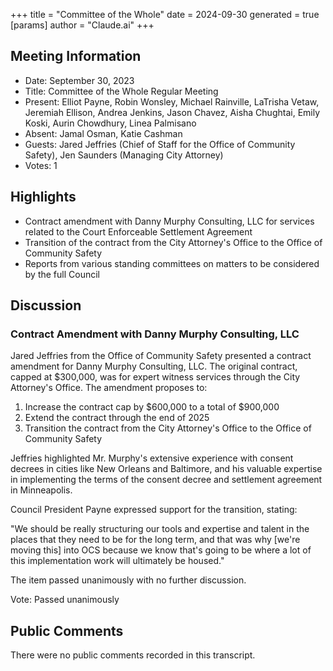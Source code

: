 +++
title = "Committee of the Whole"
date = 2024-09-30
 generated = true
[params]
  author = "Claude.ai"
+++

## Meeting Information

- Date: September 30, 2023
- Title: Committee of the Whole Regular Meeting
- Present: Elliot Payne, Robin Wonsley, Michael Rainville, LaTrisha Vetaw, Jeremiah Ellison, Andrea Jenkins, Jason Chavez, Aisha Chughtai, Emily Koski, Aurin Chowdhury, Linea Palmisano
- Absent: Jamal Osman, Katie Cashman
- Guests: Jared Jeffries (Chief of Staff for the Office of Community Safety), Jen Saunders (Managing City Attorney)
- Votes: 1

## Highlights

- Contract amendment with Danny Murphy Consulting, LLC for services related to the Court Enforceable Settlement Agreement
- Transition of the contract from the City Attorney's Office to the Office of Community Safety
- Reports from various standing committees on matters to be considered by the full Council

## Discussion

### Contract Amendment with Danny Murphy Consulting, LLC

Jared Jeffries from the Office of Community Safety presented a contract amendment for Danny Murphy Consulting, LLC. The original contract, capped at $300,000, was for expert witness services through the City Attorney's Office. The amendment proposes to:

1. Increase the contract cap by $600,000 to a total of $900,000
2. Extend the contract through the end of 2025
3. Transition the contract from the City Attorney's Office to the Office of Community Safety

Jeffries highlighted Mr. Murphy's extensive experience with consent decrees in cities like New Orleans and Baltimore, and his valuable expertise in implementing the terms of the consent decree and settlement agreement in Minneapolis.

Council President Payne expressed support for the transition, stating:

"We should be really structuring our tools and expertise and talent in the places that they need to be for the long term, and that was why [we're moving this] into OCS because we know that's going to be where a lot of this implementation work will ultimately be housed."

The item passed unanimously with no further discussion.

Vote: Passed unanimously

## Public Comments

There were no public comments recorded in this transcript.
